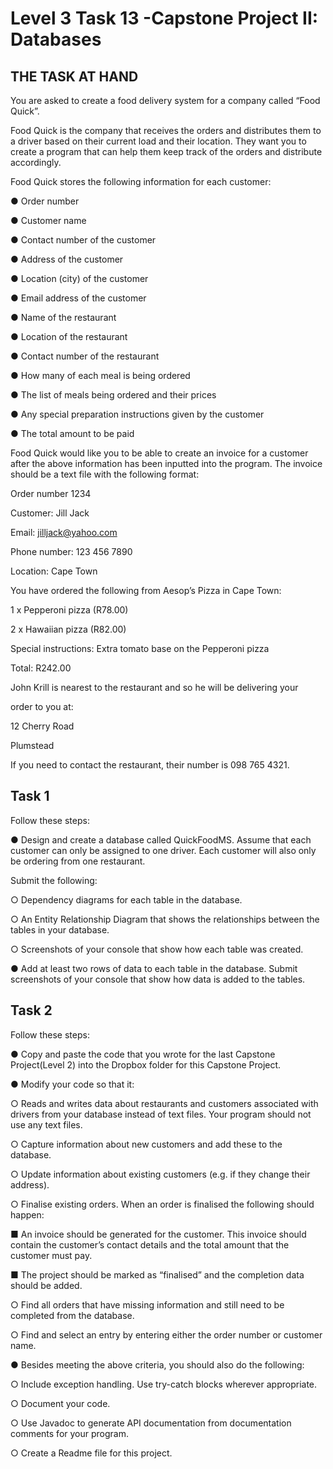 # Level 3 Task 13 -Capstone Project II: Databases


## THE TASK AT HAND

You are asked to create a food delivery system for a company called “Food Quick”.

Food Quick is the company that receives the orders and distributes them to a driver based on their current load and their location. They want you to create a program that can help them keep track of the orders and distribute accordingly.

Food Quick stores the following information for each customer:

● Order number

● Customer name

● Contact number of the customer

● Address of the customer

● Location (city) of the customer

● Email address of the customer

● Name of the restaurant

● Location of the restaurant

● Contact number of the restaurant

● How many of each meal is being ordered

● The list of meals being ordered and their prices

● Any special preparation instructions given by the customer

● The total amount to be paid

Food Quick would like you to be able to create an invoice for a customer after the above information has been inputted into the program. The invoice should be a text file with the following format:

Order number 1234

Customer: Jill Jack

Email: jilljack@yahoo.com

Phone number: 123 456 7890

Location: Cape Town

You have ordered the following from Aesop’s Pizza in Cape Town:

1 x Pepperoni pizza (R78.00)

2 x Hawaiian pizza (R82.00)

Special instructions: Extra tomato base on the Pepperoni pizza

Total: R242.00

John Krill is nearest to the restaurant and so he will be delivering your

order to you at:

12 Cherry Road

Plumstead

If you need to contact the restaurant, their number is 098 765 4321.

## Task 1

Follow these steps:

● Design and create a database called QuickFoodMS. Assume that each customer can only be assigned to one driver. Each customer will also only be ordering from one restaurant.

Submit the following:

○ Dependency diagrams for each table in the database.

○ An Entity Relationship Diagram that shows the relationships between the tables in your database.

○ Screenshots of your console that show how each table was created.

● Add at least two rows of data to each table in the database. Submit screenshots of your console that show how data is added to the tables.

## Task 2

Follow these steps:

● Copy and paste the code that you wrote for the last Capstone Project(Level 2) into the Dropbox folder for this Capstone Project.

● Modify your code so that it:

○ Reads and writes data about restaurants and customers associated with drivers from your database instead of text files. Your program should not use any text files.

○ Capture information about new customers and add these to the database.

○ Update information about existing customers (e.g. if they change their address).

○ Finalise existing orders. When an order is finalised the following should happen:

■ An invoice should be generated for the customer. This invoice should contain the customer’s contact details and the total amount that the customer must pay.

■ The project should be marked as “finalised” and the completion data should be added.

○ Find all orders that have missing information and still need to be completed from the database.

○ Find and select an entry by entering either the order number or customer name.

● Besides meeting the above criteria, you should also do the following:

○ Include exception handling. Use try-catch blocks wherever appropriate.

○ Document your code.

○ Use Javadoc to generate API documentation from documentation comments for your program.

○ Create a Readme file for this project.
